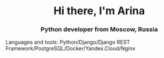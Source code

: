 <h1 align="center">Hi there, I'm Arina
<h3 align="center">Python developer from Moscow, Russia</h3>
  <p>Languages and tools: Python/Django/Django REST Framework/PostgreSQL/Docker/Yandex.Cloud/Nginx</p>
